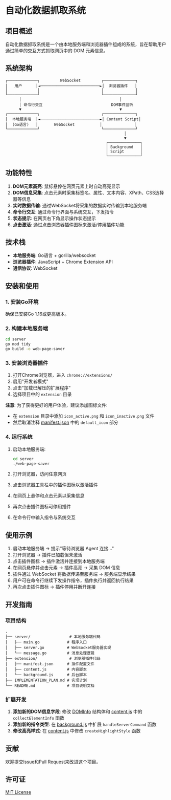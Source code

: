 # 自动化数据抓取系统

## 项目概述

自动化数据抓取系统是一个由本地服务端和浏览器插件组成的系统，旨在帮助用户通过简单的交互方式抓取网页中的 DOM 元素信息。

## 系统架构

```
┌─────────────┐         WebSocket         ┌──────────────┐
│   用户      │◄──────────────────────────►│  浏览器插件   │
│             │                           │              │
└─────────────┘                           └──────────────┘
      │                                           │
      │ 命令行交互                              DOM事件监听
      ▼                                           ▼
┌─────────────┐                           ┌──────────────┐
│  本地服务端  │◄──────────────────────────►│ Content Script│
│  (Go语言)   │       WebSocket           │              │
└─────────────┘                           └──────────────┘
                                                    │
                                                    ▼
                                            ┌──────────────┐
                                            │ Background   │
                                            │ Script       │
                                            └──────────────┘
```

## 功能特性

1. **DOM元素高亮**: 鼠标悬停在网页元素上时自动高亮显示
2. **DOM信息采集**: 点击元素时采集标签名、属性、文本内容、XPath、CSS选择器等信息
3. **实时数据传输**: 通过WebSocket将采集的数据实时传输到本地服务端
4. **命令行交互**: 通过命令行界面与系统交互，下发指令
5. **状态提示**: 在网页右下角显示操作状态提示
6. **点击激活**: 通过点击浏览器插件图标来激活/停用插件功能

## 技术栈

- **本地服务端**: Go语言 + gorilla/websocket
- **浏览器插件**: JavaScript + Chrome Extension API
- **通信协议**: WebSocket

## 安装和使用

### 1. 安装Go环境

确保已安装Go 1.16或更高版本。

### 2. 构建本地服务端

```bash
cd server
go mod tidy
go build -o web-page-saver
```

### 3. 安装浏览器插件

1. 打开Chrome浏览器，进入 `chrome://extensions/`
2. 启用"开发者模式"
3. 点击"加载已解压的扩展程序"
4. 选择项目中的 `extension` 目录

**注意**: 为了获得更好的用户体验，建议添加图标文件:
- 在 `extension` 目录中添加 `icon_active.png` 和 `icon_inactive.png` 文件
- 然后取消注释 [manifest.json](file:///Users/edward/Documents/workspace/projects/web-page-saver/extension/manifest.json) 中的 `default_icon` 部分

### 4. 运行系统

1. 启动本地服务端:
   ```bash
   cd server
   ./web-page-saver
   ```

2. 打开浏览器，访问任意网页
3. 点击浏览器工具栏中的插件图标以激活插件
4. 在网页上悬停和点击元素以采集信息
5. 再次点击插件图标可停用插件
6. 在命令行中输入指令与系统交互

## 使用示例

1. 启动本地服务端 → 提示"等待浏览器 Agent 连接..."
2. 打开浏览器 → 插件已加载但未激活
3. 点击插件图标 → 插件激活并连接到本地服务端
4. 在网页悬停并点击元素 → 插件高亮 → 采集 DOM 信息
5. 插件通过 WebSocket 将数据传递至服务端 → 服务端显示结果
6. 用户可在命令行继续下发操作指令，插件执行并返回执行结果
7. 再次点击插件图标 → 插件停用并断开连接

## 开发指南

### 项目结构

```
.
├── server/                 # 本地服务端代码
│   ├── main.go            # 程序入口
│   ├── server.go          # WebSocket服务器实现
│   └── message.go         # 消息处理逻辑
├── extension/              # 浏览器插件代码
│   ├── manifest.json      # 插件配置文件
│   ├── content.js         # 内容脚本
│   └── background.js      # 后台脚本
├── IMPLEMENTATION_PLAN.md # 实现计划
└── README.md              # 项目说明文档
```

### 扩展开发

1. **添加新的DOM信息字段**: 修改 [DOMInfo](file:///Users/edward/Documents/workspace/projects/web-page-saver/server/message.go#L10-L20) 结构体和 [content.js](file:///Users/edward/Documents/workspace/projects/web-page-saver/extension/content.js) 中的 `collectElementInfo` 函数
2. **添加新的指令类型**: 在 [background.js](file:///Users/edward/Documents/workspace/projects/web-page-saver/extension/background.js) 中扩展 `handleServerCommand` 函数
3. **修改高亮样式**: 在 [content.js](file:///Users/edward/Documents/workspace/projects/web-page-saver/extension/content.js) 中修改 `createHighlightStyle` 函数

## 贡献

欢迎提交Issue和Pull Request来改进这个项目。

## 许可证

[MIT License](LICENSE)
